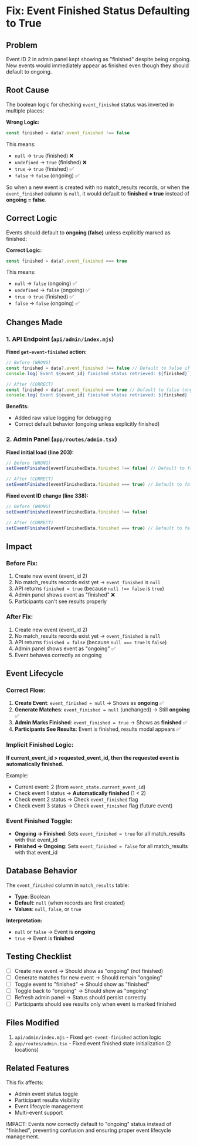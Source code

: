 # Fix: Event Finished Status Defaulting to True

## Problem
Event ID 2 in admin panel kept showing as "finished" despite being ongoing. New events would immediately appear as finished even though they should default to ongoing.

## Root Cause
The boolean logic for checking `event_finished` status was inverted in multiple places:

**Wrong Logic:**
```javascript
const finished = data?.event_finished !== false
```

This means:
- `null` → `true` (finished) ❌
- `undefined` → `true` (finished) ❌
- `true` → `true` (finished) ✅
- `false` → `false` (ongoing) ✅

So when a new event is created with no match_results records, or when the `event_finished` column is `null`, it would default to **finished = true** instead of **ongoing = false**.

## Correct Logic
Events should default to **ongoing (false)** unless explicitly marked as finished:

**Correct Logic:**
```javascript
const finished = data?.event_finished === true
```

This means:
- `null` → `false` (ongoing) ✅
- `undefined` → `false` (ongoing) ✅
- `true` → `true` (finished) ✅
- `false` → `false` (ongoing) ✅

## Changes Made

### 1. API Endpoint (`api/admin/index.mjs`)

**Fixed `get-event-finished` action:**
```javascript
// Before (WRONG)
const finished = data?.event_finished !== false // Default to false if null/undefined
console.log(`Event ${event_id} finished status retrieved: ${finished}`)

// After (CORRECT)
const finished = data?.event_finished === true // Default to false (ongoing) if null/undefined
console.log(`Event ${event_id} finished status retrieved: ${finished} (raw value: ${data?.event_finished})`)
```

**Benefits:**
- Added raw value logging for debugging
- Correct default behavior (ongoing unless explicitly finished)

### 2. Admin Panel (`app/routes/admin.tsx`)

**Fixed initial load (line 203):**
```javascript
// Before (WRONG)
setEventFinished(eventFinishedData.finished !== false) // Default to false if not set

// After (CORRECT)
setEventFinished(eventFinishedData.finished === true) // Default to false (ongoing) if not set
```

**Fixed event ID change (line 338):**
```javascript
// Before (WRONG)
setEventFinished(eventFinishedData.finished !== false)

// After (CORRECT)
setEventFinished(eventFinishedData.finished === true) // Default to false (ongoing) for new events
```

## Impact

### Before Fix:
1. Create new event (event_id 2)
2. No match_results records exist yet → `event_finished` is `null`
3. API returns `finished = true` (because `null !== false` is `true`)
4. Admin panel shows event as "finished" ❌
5. Participants can't see results properly

### After Fix:
1. Create new event (event_id 2)
2. No match_results records exist yet → `event_finished` is `null`
3. API returns `finished = false` (because `null === true` is `false`)
4. Admin panel shows event as "ongoing" ✅
5. Event behaves correctly as ongoing

## Event Lifecycle

### Correct Flow:
1. **Create Event**: `event_finished = null` → Shows as **ongoing** ✅
2. **Generate Matches**: `event_finished = null` (unchanged) → Still **ongoing** ✅
3. **Admin Marks Finished**: `event_finished = true` → Shows as **finished** ✅
4. **Participants See Results**: Event is finished, results modal appears ✅

### Implicit Finished Logic:
**If current_event_id > requested_event_id, then the requested event is automatically finished.**

Example:
- Current event: 2 (from `event_state.current_event_id`)
- Check event 1 status → **Automatically finished** (1 < 2)
- Check event 2 status → Check `event_finished` flag
- Check event 3 status → Check `event_finished` flag (future event)

### Event Finished Toggle:
- **Ongoing → Finished**: Sets `event_finished = true` for all match_results with that event_id
- **Finished → Ongoing**: Sets `event_finished = false` for all match_results with that event_id

## Database Behavior

The `event_finished` column in `match_results` table:
- **Type**: Boolean
- **Default**: `null` (when records are first created)
- **Values**: `null`, `false`, or `true`

**Interpretation:**
- `null` or `false` → Event is **ongoing**
- `true` → Event is **finished**

## Testing Checklist

- [ ] Create new event → Should show as "ongoing" (not finished)
- [ ] Generate matches for new event → Should remain "ongoing"
- [ ] Toggle event to "finished" → Should show as "finished"
- [ ] Toggle back to "ongoing" → Should show as "ongoing"
- [ ] Refresh admin panel → Status should persist correctly
- [ ] Participants should see results only when event is marked finished

## Files Modified

1. `api/admin/index.mjs` - Fixed `get-event-finished` action logic
2. `app/routes/admin.tsx` - Fixed event finished state initialization (2 locations)

## Related Features

This fix affects:
- Admin event status toggle
- Participant results visibility
- Event lifecycle management
- Multi-event support

IMPACT: Events now correctly default to "ongoing" status instead of "finished", preventing confusion and ensuring proper event lifecycle management.
